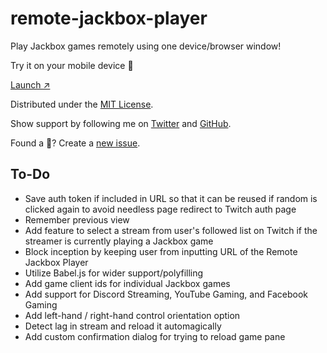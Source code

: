 # remote-jackbox-player

Play Jackbox games remotely using one device/browser window!

Try it on your mobile device 📲

[Launch ↗️](https://remote-jackbox-player.isaacyakl.com)

Distributed under the [MIT License](https://isaacyakl.github.io/remote-jackbox-player/LICENSE).

Show support by following me on [Twitter](https://www.twitter.com/isaacyakl) and [GitHub](https://github.com/isaacyakl).

Found a 🐛? Create a [new issue](https://github.com/isaacyakl/remote-jackbox-player/issues/new).

## To-Do

-  Save auth token if included in URL so that it can be reused if random is clicked again to avoid needless page redirect to Twitch auth page
-  Remember previous view
-  Add feature to select a stream from user's followed list on Twitch if the streamer is currently playing a Jackbox game
-  Block inception by keeping user from inputting URL of the Remote Jackbox Player
-  Utilize Babel.js for wider support/polyfilling
-  Add game client ids for individual Jackbox games
-  Add support for Discord Streaming, YouTube Gaming, and Facebook Gaming
-  Add left-hand / right-hand control orientation option
-  Detect lag in stream and reload it automagically
-  Add custom confirmation dialog for trying to reload game pane